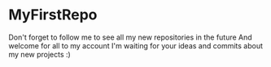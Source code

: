 # MyFirstRepo 
Don't forget to follow me to see all my new repositories in the future 
And welcome for all to my account 
I'm waiting for your ideas and commits about my new projects  :) 
